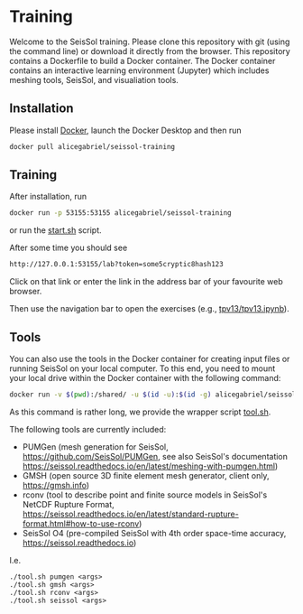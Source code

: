 # Training

Welcome to the SeisSol training. Please clone this repository with git (using the command line) or download it directly from the browser.
This repository contains a Dockerfile to build a Docker container.
The Docker container contains an interactive learning environment (Jupyter) which includes meshing tools, SeisSol, and visualiation tools.

## Installation

Please install [Docker](https://docs.docker.com/engine/install/), launch the Docker Desktop and then run
```bash
docker pull alicegabriel/seissol-training
```

## Training

After installation, run
```bash
docker run -p 53155:53155 alicegabriel/seissol-training
```
or run the [start.sh](start.sh) script.

After some time you should see
```bash
http://127.0.0.1:53155/lab?token=some5cryptic8hash123
```
Click on that link or enter the link in the address bar of your favourite web browser.

Then use the navigation bar to open the exercises (e.g., [tpv13/tpv13.ipynb](tpv13/tpv13.ipynb)).

## Tools

You can also use the tools in the Docker container for creating input files or running SeisSol on your local computer.
To this end, you need to mount your local drive within the Docker container with the following command:
```bash
docker run -v $(pwd):/shared/ -u $(id -u):$(id -g) alicegabriel/seissol-training <some command>
```
As this command is rather long, we provide the wrapper script [tool.sh](tool.sh).

The following tools are currently included:
- PUMGen (mesh generation for SeisSol, https://github.com/SeisSol/PUMGen, see also SeisSol's documentation https://seissol.readthedocs.io/en/latest/meshing-with-pumgen.html)
- GMSH (open source 3D finite element mesh generator, client only, https://gmsh.info)
- rconv (tool to describe point and finite source models in SeisSol's NetCDF Rupture Format, https://seissol.readthedocs.io/en/latest/standard-rupture-format.html#how-to-use-rconv)
- SeisSol O4 (pre-compiled SeisSol with 4th order space-time accuracy, https://seissol.readthedocs.io)

I.e.
```
./tool.sh pumgen <args>
./tool.sh gmsh <args>
./tool.sh rconv <args>
./tool.sh seissol <args>
```
